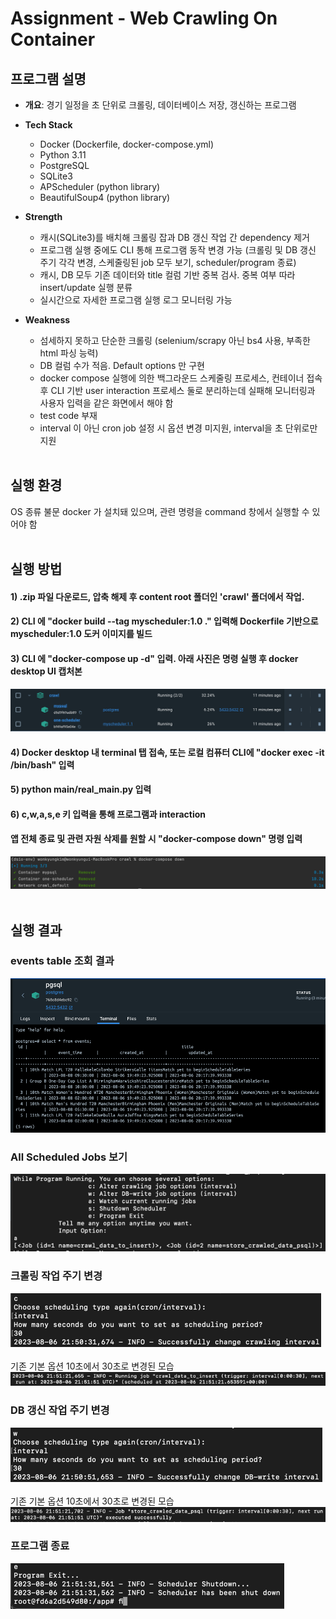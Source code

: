 # Assignment - Web Crawling On Container

## 프로그램 설명
- **개요**: 경기 일정을 초 단위로 크롤링, 데이터베이스 저장, 갱신하는 프로그램

- **Tech Stack**
  * Docker (Dockerfile, docker-compose.yml)
  * Python 3.11
  * PostgreSQL
  * SQLite3
  * APScheduler (python library)
  * BeautifulSoup4 (python library)

- **Strength**
  * 캐시(SQLite3)를 배치해 크롤링 잡과 DB 갱신 작업 간 dependency 제거
  * 프로그램 실행 중에도 CLI 통해 프로그램 동작 변경 가능 (크롤링 및 DB 갱신 주기 각각 변경, 스케줄링된 job 모두 보기, scheduler/program 종료)
  * 캐시, DB 모두 기존 데이터와 title 컬럼 기반 중복 검사. 중복 여부 따라 insert/update 실행 분류
  * 실시간으로 자세한 프로그램 실행 로그 모니터링 가능

- **Weakness**
  * 섬세하지 못하고 단순한 크롤링 (selenium/scrapy 아닌 bs4 사용, 부족한 html 파싱 능력)
  * DB 컬럼 수가 적음. Default options 만 구현
  * docker compose 실행에 의한 백그라운드 스케줄링 프로세스, 컨테이너 접속 후 CLI 기반 user interaction 프로세스 둘로 분리하는데 실패해 모니터링과 사용자 입력을 같은 화면에서 해야 함 
  * test code 부재
  * interval 이 아닌 cron job 설정 시 옵션 변경 미지원, interval을 초 단위로만 지원
<br><br>

## 실행 환경
OS 종류 불문 docker 가 설치돼 있으며, 관련 명령을 command 창에서 실행할 수 있어야 함
<br><br>

## 실행 방법
#### 1) .zip 파일 다운로드, 압축 해제 후 content root 폴더인 'crawl' 폴더에서 작업.
#### 2) CLI 에 "docker build --tag myscheduler:1.0 ." 입력해 Dockerfile 기반으로 myscheduler:1.0 도커 이미지를 빌드
#### 3) CLI 에 "docker-compose up -d" 입력. 아래 사진은 명령 실행 후 docker desktop UI 캡처본
![img_2.png](img_2.png)
#### 4) Docker desktop 내 terminal 탭 접속, 또는 로컬 컴퓨터 CLI에 "docker exec -it <container ID or Name> /bin/bash" 입력
#### 5) python main/real_main.py 입력
#### 6) c,w,a,s,e 키 입력을 통해 프로그램과 interaction
#### 앱 전체 종료 및 관련 자원 삭제를 원할 시 "docker-compose down" 명령 입력
![img_3.png](img_3.png)
<br><br>

## 실행 결과
### events table 조회 결과
![img.png](img.png)
<br>

### All Scheduled Jobs 보기
![img_6.png](img_6.png)
<br>

### 크롤링 작업 주기 변경
![img_5.png](img_5.png)<br><br>
기존 기본 옵션 10초에서 30초로 변경된 모습<br>
![img_7.png](img_7.png)
<br>

### DB 갱신 작업 주기 변경
![img_8.png](img_8.png)<br><br>
기존 기본 옵션 10초에서 30초로 변경된 모습<br>
![img_9.png](img_9.png)
<br>

### 프로그램 종료
![img_10.png](img_10.png)